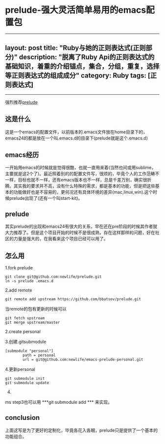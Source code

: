 prelude-强大灵活简单易用的emacs配置包
====


---
layout: post
title: "Ruby与她的正则表达式(正则部分)"
description: "脱离了Ruby Api的正则表达式的基础知识，着重的介绍锚点，集合，分组，重复，选择等正则表达式的组成成分"
category: Ruby
tags: [正则表达式]
---



***
强烈推荐[prelude](https://github.com/bbatsov/prelude)

这是什么
-----
这是一个emacs的配置文件，以前版本的.emacs文件放在home目录下的，emacs24的都是放在一个叫.emacs.d的目录下(prelude就是这个.emacs.d)


emacs经历
------
一开始用emacs的时候就是觉得很酷，也就一直用来着(当然也间或用sublime，主要就是这2个了)。最近照着别的的配置文件写，很烦的，毕竟个人的工作范畴不一样，目标也就不一样，还有emacs版本也不一样，总是千差万别，确实很折腾。其实我的要求并不高，没有什么特殊的需求，都是基本的功能，但是把这些基本的功能做好也是不容易的，更何况还有具体环境的差异(mac,linux,win).这个时候prelude出现了(还有一个叫start-kit)。


prelude
----
其实prelude的出现和emacs24有很大的关系，早在还在pre阶段的时候其作者就大力推荐了。但是这个项目开始的时候不是很成熟，存在这样那样的问题，好在社区的力量是强大的，在我看来这个项目已经可以用了。

怎么用
----
1.fork prelude

    git clone git@github.com:newlife/prelude.git
    ln -s prelude .emacs.d

2.add remote

    git remote add upstream https://github.com/bbatsov/prelude.git

当remote的包有更新的时候可以

    git fetch upstream
    git merge upstream/master

2.create personal

3.创建.gitsubmodule

    [submodule "personal"]
            path = personal
            url = git@github.com:newlife/emacs-prelude-personal.git

4.更新personal

    git submodule init
    git submodule update
4.
ms step3也可以用 ***git submodule add ***  来实现。



conclusion
----
上面这写是为了更好的定制化，毕竟各花入各眼，prelude只是提供了一个基本的功能组合。
